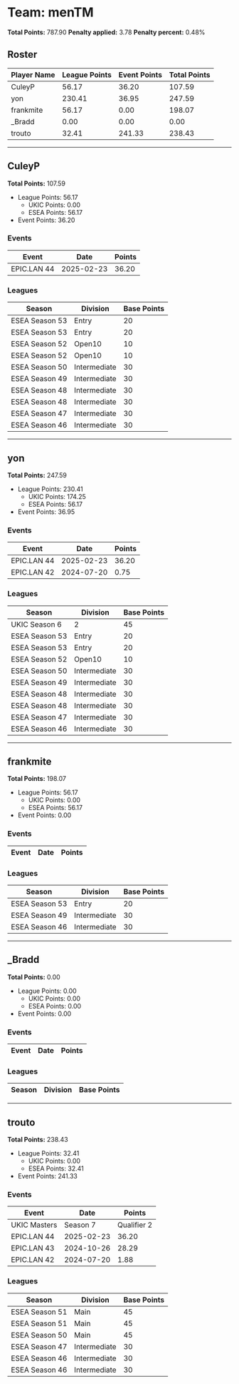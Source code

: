 # Team: menTM

**Total Points:** 787.90
**Penalty applied:** 3.78
**Penalty percent:** 0.48%

## Roster
| Player Name | League Points | Event Points | Total Points |
|-------------|--------------|--------------|-------------|
| CuleyP | 56.17 | 36.20 | 107.59 |
| yon | 230.41 | 36.95 | 247.59 |
| frankmite | 56.17 | 0.00 | 198.07 |
| _Bradd | 0.00 | 0.00 | 0.00 |
| trouto | 32.41 | 241.33 | 238.43 |

---

## CuleyP

**Total Points:** 107.59

- League Points: 56.17
  - UKIC Points: 0.00
  - ESEA Points: 56.17
- Event Points: 36.20

### Events
| Event | Date | Points |
|-------|------|--------|
| EPIC.LAN 44 | 2025-02-23 | 36.20 |
### Leagues
| Season | Division | Base Points |
|--------|----------|-------------|
| ESEA Season 53 | Entry | 20 |
| ESEA Season 53 | Entry | 20 |
| ESEA Season 52 | Open10 | 10 |
| ESEA Season 52 | Open10 | 10 |
| ESEA Season 50 | Intermediate | 30 |
| ESEA Season 49 | Intermediate | 30 |
| ESEA Season 48 | Intermediate | 30 |
| ESEA Season 48 | Intermediate | 30 |
| ESEA Season 47 | Intermediate | 30 |
| ESEA Season 46 | Intermediate | 30 |
---

## yon

**Total Points:** 247.59

- League Points: 230.41
  - UKIC Points: 174.25
  - ESEA Points: 56.17
- Event Points: 36.95

### Events
| Event | Date | Points |
|-------|------|--------|
| EPIC.LAN 44 | 2025-02-23 | 36.20 |
| EPIC.LAN 42 | 2024-07-20 | 0.75 |
### Leagues
| Season | Division | Base Points |
|--------|----------|-------------|
| UKIC Season 6 | 2 | 45 |
| ESEA Season 53 | Entry | 20 |
| ESEA Season 53 | Entry | 20 |
| ESEA Season 52 | Open10 | 10 |
| ESEA Season 50 | Intermediate | 30 |
| ESEA Season 49 | Intermediate | 30 |
| ESEA Season 48 | Intermediate | 30 |
| ESEA Season 48 | Intermediate | 30 |
| ESEA Season 47 | Intermediate | 30 |
| ESEA Season 46 | Intermediate | 30 |
---

## frankmite

**Total Points:** 198.07

- League Points: 56.17
  - UKIC Points: 0.00
  - ESEA Points: 56.17
- Event Points: 0.00

### Events
| Event | Date | Points |
|-------|------|--------|
### Leagues
| Season | Division | Base Points |
|--------|----------|-------------|
| ESEA Season 53 | Entry | 20 |
| ESEA Season 49 | Intermediate | 30 |
| ESEA Season 46 | Intermediate | 30 |
---

## _Bradd

**Total Points:** 0.00

- League Points: 0.00
  - UKIC Points: 0.00
  - ESEA Points: 0.00
- Event Points: 0.00

### Events
| Event | Date | Points |
|-------|------|--------|
### Leagues
| Season | Division | Base Points |
|--------|----------|-------------|
---

## trouto

**Total Points:** 238.43

- League Points: 32.41
  - UKIC Points: 0.00
  - ESEA Points: 32.41
- Event Points: 241.33

### Events
| Event | Date | Points |
|-------|------|--------|
| UKIC Masters | Season 7 | Qualifier 2 | 2025-07-02 | 174.96 |
| EPIC.LAN 44 | 2025-02-23 | 36.20 |
| EPIC.LAN 43 | 2024-10-26 | 28.29 |
| EPIC.LAN 42 | 2024-07-20 | 1.88 |
### Leagues
| Season | Division | Base Points |
|--------|----------|-------------|
| ESEA Season 51 | Main | 45 |
| ESEA Season 51 | Main | 45 |
| ESEA Season 50 | Main | 45 |
| ESEA Season 47 | Intermediate | 30 |
| ESEA Season 46 | Intermediate | 30 |
| ESEA Season 46 | Intermediate | 30 |